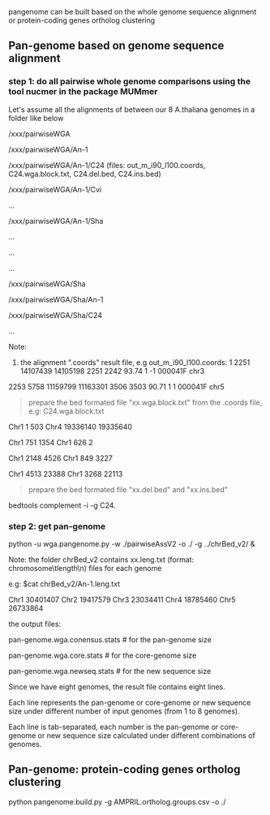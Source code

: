 
pangenome can be built based on the whole genome sequence alignment or protein-coding genes ortholog clustering

## Pan-genome based on genome sequence alignment

### step 1: do all pairwise whole genome comparisons using the tool nucmer in the package MUMmer

Let's assume all the alignments of between our 8 A.thaliana genomes in a folder like below

/xxx/pairwiseWGA

/xxx/pairwiseWGA/An-1

/xxx/pairwiseWGA/An-1/C24 (files: out_m_i90_l100.coords, C24.wga.block.txt, C24.del.bed, C24.ins.bed)

/xxx/pairwiseWGA/An-1/Cvi

...

/xxx/pairwiseWGA/An-1/Sha

...

...

...

/xxx/pairwiseWGA/Sha

/xxx/pairwiseWGA/Sha/An-1

/xxx/pairwiseWGA/Sha/C24

...

Note:

1. the alignment ".coords" result file, e.g out_m_i90_l100.coords:
  1	2251	14107439	14105198	2251	2242	93.74	1	-1	000041F	chr3
  
  2253	5758	11159799	11163301	3506	3503	90.71	1	1	000041F	chr5

>  prepare the bed formated file "xx.wga.block.txt" from the .coords file, e.g: C24.wga.block.txt

  Chr1	1	503	Chr4	19336140	19335640
  
  Chr1	751	1354	Chr1	626	2	
  
  Chr1	2148	4526	Chr1	849	3227	
  
  Chr1	4513	23388	Chr1	3268	22113	
  
> prepare the bed formated file "xx.del.bed" and "xx.ins.bed"

  bedtools complement -i -g C24.
  
  
### step 2: get pan-genome
python -u wga.pangenome.py -w ./pairwiseAssV2 -o ./ -g ../chrBed_v2/ &

Note: the folder chrBed_v2 contains xx.leng.txt (format: chromosome\tlength\n) files for each genome 

e.g: $cat chrBed_v2/An-1.leng.txt

Chr1	30401407
Chr2	19417579
Chr3	23034411
Chr4	18785460
Chr5	26733864

the output files:

pan-genome.wga.conensus.stats  # for the pan-genome size

pan-genome.wga.core.stats  # for the core-genome size

pan-genome.wga.newseq.stats # for the new sequence size

Since we have eight genomes, the result file contains eight lines. 

Each line represents the pan-genome or core-genome or new sequence size under different number of input genomes (from 1 to 8 genomes). 

Each line is tab-separated, each number is the pan-genome or core-genome or new sequence size calculated under different combinations of genomes.



## Pan-genome: protein-coding genes ortholog clustering
python pangenome.build.py -g AMPRIL.ortholog.groups.csv -o ./
